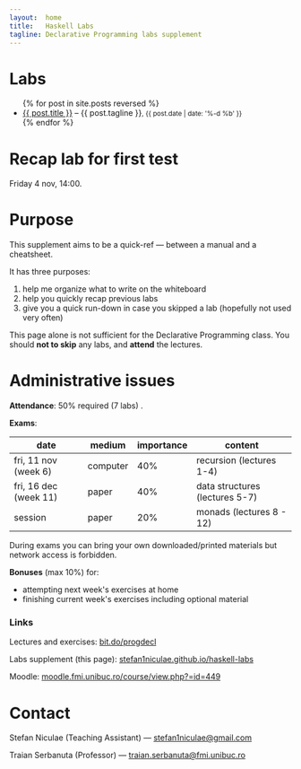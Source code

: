 ```yaml
---
layout:  home
title:   Haskell Labs
tagline: Declarative Programming labs supplement
---
```

# Labs
<ul class="posts">
  {% for post in site.posts reversed %}
    <li>
      <a href="{{ site.baseurl }}{{ post.url }}">{{ post.title }}</a>
      – {{ post.tagline }}<small>, {{ post.date | date: '%-d %b' }}</small>
    </li>
  {% endfor %}
</ul>

<h1 class="important">Recap lab for first test</h1>
Friday 4 nov, 14:00.

# Purpose

This supplement aims to be a quick-ref — between a manual and a cheatsheet.

It has three purposes:

1. help me organize what to write on the whiteboard
2. help you quickly recap previous labs
3. give you a quick run-down in case you skipped a lab (hopefully not used very often)

This page alone is not sufficient for the Declarative Programming class. You  should **not to skip** any labs, and **attend** the lectures.


# Administrative issues

**Attendance**: 50% required  (7 labs) .

**Exams**:

| date                  | medium   | importance | content                        |
| --------------------- | -------- | ---------- | ------------------------------ |
| fri, 11 nov (week 6)  | computer | 40%        | recursion (lectures 1-4)       |
| fri, 16 dec (week 11) | paper    | 40%        | data structures (lectures 5-7) |
| session               | paper    | 20%        | monads (lectures 8 - 12)       |

During exams you can bring your own downloaded/printed materials but network access is forbidden.

**Bonuses** (max 10%) for:

* attempting next week's exercises at home
* finishing current week's exercises including optional material

### Links

Lectures and exercises: [bit.do/progdecl](http://bit.do/progdecl)

Labs supplement (this page): [stefan1niculae.github.io/haskell-labs](http://stefan1niculae.github.io/haskell-labs)

Moodle: [moodle.fmi.unibuc.ro/course/view.php?=id=449](moodle.fmi.unibuc.ro/course/view.php?=id=449)


# Contact

Stefan Niculae (Teaching Assistant) — stefan1niculae@gmail.com

Traian Serbanuta (Professor) — traian.serbanuta@fmi.unibuc.ro
